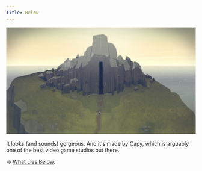 ```yaml
---
title: Below
---
```


![Below][image]

It looks (and sounds) gorgeous. And it's made by Capy, which is arguably one of the best video game studios out there.

→ [What Lies Below](http://whatliesbelow.com/).


[image]: /static/images/posts/2013-10-23-below.jpg

